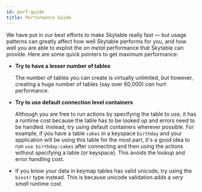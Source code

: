 ```yaml
---
id: perf-guide
title: Performance Guide
---
```


We have put in our best efforts to make Skytable really fast &mdash; but usage patterns can greatly
affect how well Skytable performs for you, and how well you are able to exploit the _on metal_
performance that Skytable can provide. Here are some quick pointers to get maximum performance:

- **Try to have a lesser number of tables**

  The number of tables you can create is virtually
  unlimited, but however, creating a huge number of tables (say over 60,000) _can_ hurt performance.

- **Try to use default connection level containers**

  Although you are free to run actions by
  specifying the table to use, it has a runtime cost because the table has to be looked up and errors
  need to be handled. Instead, try using default containers wherever possible. For example, if you
  have a table `cakes` in a keyspace `birthday` and your application will be using this table for
  the most part, it's a good idea to run `use birthday:cakes` after connecting and then using the
  actions without specifying a table (or keyspace). This avoids the lookup and error handling cost.

- If you know your data in keymap tables has valid unicode, try using the `binstr` type instead.
  This is because unicode validation adds a _very small_ runtime cost
